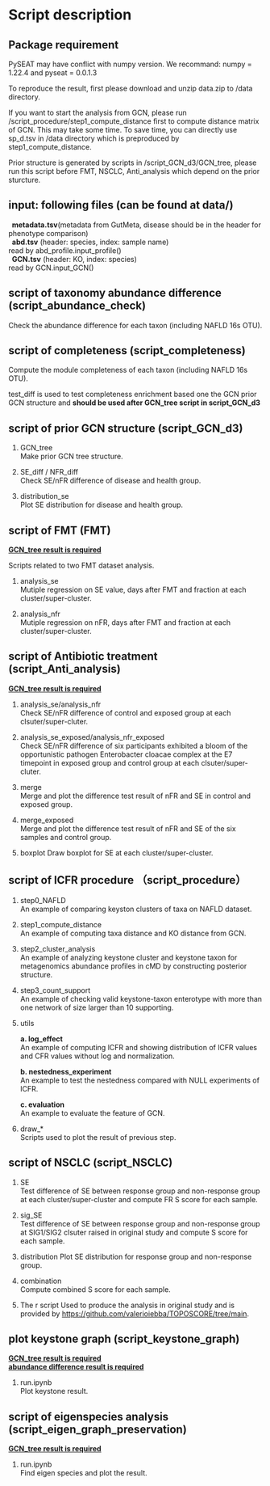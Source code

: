# Script description

## Package requirement  

PySEAT may have conflict with numpy version. We recommand: numpy = 1.22.4 and pyseat = 0.0.1.3

To reproduce the result, first please download and unzip data.zip to /data directory.

If you want to start the analysis from GCN, please run /script_procedure/step1_compute_distance first to compute distance matrix of GCN. This may take some time. To save time, you can directly use sp_d.tsv in /data directory which is preproduced by step1_compute_distance.

Prior structure is generated by scripts in /script_GCN_d3/GCN_tree, please run this script before FMT, NSCLC, Anti_analysis which depend on the prior sturcture.

## input: following files (can be found at data/)  

**&ensp;metadata.tsv**(metadata from GutMeta, disease should be in the header for phenotype comparison)  
**&ensp;abd.tsv** (header: species, index: sample name)  
read by abd_profile.input_profile()  
**&ensp;GCN.tsv** (header: KO, index: species)  
read by GCN.input_GCN()  

## <span id="abd">script of taxonomy abundance difference (script_abundance_check)</span>  

Check the abundance difference for each taxon (including NAFLD 16s OTU).  

## script of completeness (script_completeness)  

Compute the module completeness of each taxon (including NAFLD 16s OTU).

test_diff is used to test completeness enrichment based one the GCN prior GCN structure and **should be used after GCN_tree script in script_GCN_d3**

## script of prior GCN structure (script_GCN_d3)  

1. <span id="tree">GCN_tree</span>  
Make prior GCN tree structure.  

2. SE_diff / NFR_diff  
Check SE/nFR difference of disease and health group.  

3. distribution_se  
Plot SE distribution for disease and health group.  

## script of FMT (FMT)  

[**GCN_tree result is required**](#tree)  

Scripts related to two FMT dataset analysis.

1. analysis_se  
Mutiple regression on SE value, days after FMT and fraction at each cluster/super-cluster.  

2. analysis_nfr  
Mutiple regression on nFR, days after FMT and fraction at each cluster/super-cluster.

## script of Antibiotic treatment (script_Anti_analysis)

[**GCN_tree result is required**](#tree)  

1. analysis_se/analysis_nfr  
Check SE/nFR difference of control and exposed group at each clsuter/super-cluter.  

2. analysis_se_exposed/analysis_nfr_exposed  
Check SE/nFR difference of six participants exhibited a bloom of the opportunistic pathogen Enterobacter cloacae complex at the E7 timepoint in exposed group and control group at each clsuter/super-cluter.  

3. merge  
Merge and plot the difference test result of nFR and SE in control and exposed group.

4. merge_exposed  
Merge and plot the difference test result of nFR and SE of the six samples and control group.

5. boxplot
Draw boxplot for SE at each cluster/super-cluster.

## script of lCFR procedure （script_procedure）  

1. step0_NAFLD  
An example of comparing keyston clusters of taxa on NAFLD dataset.  
  
2. step1_compute_distance  
An example of computing taxa distance and KO distance from GCN.
  
3. step2_cluster_analysis  
An example of analyzing keystone cluster and keystone taxon for metagenomics abundance profiles in cMD by constructing posterior structure.  

4. step3_count_support  
An example of checking valid keystone-taxon enterotype with more than one network of size larger than 10 supporting.

5. utils  

    **a. log_effect**  
    An example of computing lCFR and showing distribution of lCFR values and CFR values without log and normalization.

    **b. nestedness_experiment**  
    An example to test the nestedness compared with NULL experiments of lCFR.

    **c. evaluation**  
    An example to evaluate the feature of GCN.  

6. draw_*  
Scripts used to plot the result of previous step.  

## script of NSCLC (script_NSCLC)  

1. SE  
Test difference of SE between response group and non-response group at each cluster/super-cluster and compute FR S score for each sample.

2. sig_SE  
Test difference of SE between response group and non-response group at SIG1/SIG2 clsuter raised in original study and compute S score for each sample.

3. distribution
Plot SE distribution for response group and non-response group.  

4. combination  
Compute combined S score for each sample.

5. The r script
Used to produce the analysis in original study and is provided by https://github.com/valerioiebba/TOPOSCORE/tree/main.  

## plot keystone graph (script_keystone_graph)  

[**GCN_tree result is required**](#tree)  
[**abundance difference result is required**](#abd)  

1. run.ipynb  
Plot keystone result.

## script of eigenspecies analysis (script_eigen_graph_preservation)  

[**GCN_tree result is required**](#tree)  

1. run.ipynb  
Find eigen species and plot the result.
